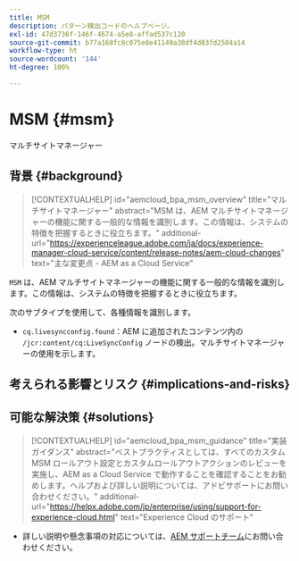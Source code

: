 ```yaml
---
title: MSM
description: パターン検出コードのヘルプページ。
exl-id: 47d3736f-146f-4674-a5e8-affad537c120
source-git-commit: b77a168fc8c075e8e41149a38df4d83fd2504a14
workflow-type: ht
source-wordcount: '144'
ht-degree: 100%

---
```


# MSM {#msm}

マルチサイトマネージャー

## 背景 {#background}

>[!CONTEXTUALHELP]
>id="aemcloud_bpa_msm_overview"
>title="マルチサイトマネージャー"
>abstract="MSM は、AEM マルチサイトマネージャーの機能に関する一般的な情報を識別します。この情報は、システムの特徴を把握するときに役立ちます。"
>additional-url="https://experienceleague.adobe.com/ja/docs/experience-manager-cloud-service/content/release-notes/aem-cloud-changes" text="主な変更点 - AEM as a Cloud Service"

`MSM` は、AEM マルチサイトマネージャーの機能に関する一般的な情報を識別します。この情報は、システムの特徴を把握するときに役立ちます。

次のサブタイプを使用して、各種情報を識別します。

* `cq.livesyncconfig.found`：AEM に追加されたコンテンツ内の `/jcr:content/cq:LiveSyncConfig` ノードの検出。マルチサイトマネージャーの使用を示します。

## 考えられる影響とリスク {#implications-and-risks}


## 可能な解決策 {#solutions}

>[!CONTEXTUALHELP]
>id="aemcloud_bpa_msm_guidance"
>title="実装ガイダンス"
>abstract="ベストプラクティスとしては、すべてのカスタム MSM ロールアウト設定とカスタムロールアウトアクションのレビューを実施し、AEM as a Cloud Service で動作することを確認することをお勧めします。ヘルプおよび詳しい説明については、アドビサポートにお問い合わせください。"
>additional-url="https://helpx.adobe.com/jp/enterprise/using/support-for-experience-cloud.html" text="Experience Cloud のサポート"

* 詳しい説明や懸念事項の対応については、[AEM サポートチーム](https://helpx.adobe.com/jp/enterprise/using/support-for-experience-cloud.html)にお問い合わせください。
